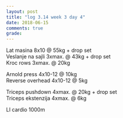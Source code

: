 ```yaml
---
layout: post
title: "log 3.14 week 3 day 4"
date: 2018-06-15
comments: true
grade:
---
```


Lat masina 8x10 @ 55kg + drop set  
Veslanje na sajli 3xmax. @ 43kg + drop set   
Kroc rows 3xmax. @ 20kg  

Arnold press 4x10-12 @ 10kg  
Reverse overhead 4x10-12 @ 5kg  

Triceps pushdown 4xmax. @ 20kg + drop set   
Triceps ekstenzija 4xmax. @ 6kg   

LI cardio 1000m  

